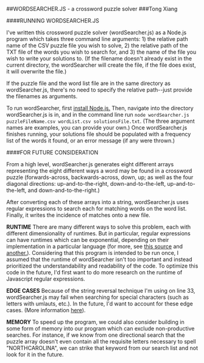 ##WORDSEARCHER.JS - a crossword puzzle solver
###Tong Xiang

####RUNNING WORDSEARCHER.JS

I've written this crossword puzzle solver (wordSearcher.js) as a Node.js program which takes three command line arguments: 1) the relative path name of the CSV puzzle file you wish to solve, 2) the relative path of the TXT file of the words you wish to search for, and 3) the name of the file you wish to write your solutions to. (If the filename doesn't already exist in the current directory, the wordSearcher will create the file, if the file does exist, it will overwrite the file.)

If the puzzle file and the word list file are in the same directory as wordSearcher.js, there's no need to specify the relative path--just provide the filenames as arguments. 

To run wordSearcher, first [install Node.js.](http://howtonode.org/how-to-install-nodejs) Then, navigate into the directory wordSearcher.js is in, and in the command line run `node wordSearcher.js puzzleFileName.csv wordList.csv solutionsFile.txt`. (The three argument names are examples, you can provide your own.) Once wordSearcher.js finishes running, your solutions file should be populated with a frequency list of the words it found, or an error message (if any were thrown.)

####FOR FUTURE CONSIDERATION

From a high level, wordSearcher.js generates eight different arrays representing the eight different ways a word may be found in a crossword puzzle (forwards-across, backwards-across, down, up; as well as the four diagonal directions: up-and-to-the-right, down-and-to-the-left, up-and-to-the-left, and down-and-to-the-right.) 

After converting each of these arrays into a string, wordSearcher.js uses regular expressions to search each for matching words on the word list. Finally, it writes the incidence of matches onto a new file. 

**RUNTIME**
There are many different ways to solve this problem, each with different dimensionality of runtimes. But in particular, regular expressions can have runtimes which can be exponential, depending on their implementation in a particular language (for more, see [this source](http://stackoverflow.com/questions/8887724/why-can-regular-expressions-have-an-exponential-running-time) and [another.](http://swtch.com/~rsc/regexp/regexp1.html)). Considering that this program is intended to be run once, I assumed that the runtime of wordSearcher isn't too important and instead prioritized the understandability and readability of the code. To optimize this code in the future, I'd first want to do more research on the runtime of Javascript regular expressions. 

**EDGE CASES**
Because of the string reversal technique I'm using on line 33, wordSearcher.js may fail when searching for special characters (such as letters with umlauts, etc.). In the future, I'd want to account for these edge cases. (More information [here](http://bit.ly/1o4T50M)).

**MEMORY** 
To speed up the program, we could also consider building in some form of memory into our program which can exclude non-productive searches. For instance, if we know from one directional search that the puzzle array doesn't even contain all the requisite letters necessary to spell "NORTHCAROLINA", we can strike that keyword from our search list and not look for it in the future.
